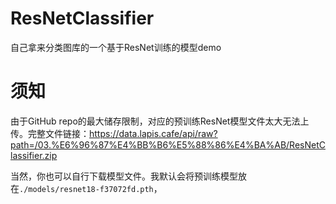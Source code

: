 # ResNetClassifier
自己拿来分类图库的一个基于ResNet训练的模型demo

# 须知
由于GitHub repo的最大储存限制，对应的预训练ResNet模型文件太大无法上传。完整文件链接：https://data.lapis.cafe/api/raw?path=/03.%E6%96%87%E4%BB%B6%E5%88%86%E4%BA%AB/ResNetClassifier.zip

当然，你也可以自行下载模型文件。我默认会将预训练模型放在`./models/resnet18-f37072fd.pth`，
